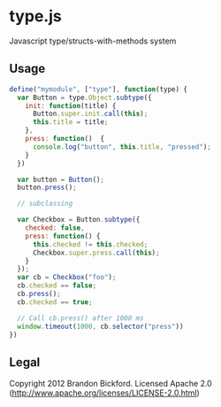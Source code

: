type.js
=======

Javascript type/structs-with-methods system

Usage
-----

```Javascript
define("mymodule", ["type"], function(type) {
  var Button = type.Object.subtype({
    init: function(title) {
      Button.super.init.call(this);
      this.title = title;
    },
    press: function()  {
      console.log("button", this.title, "pressed");
    }
  })

  var button = Button();
  button.press();

  // subclassing

  var Checkbox = Button.subtype({
    checked: false,
    press: function() {
      this.checked != this.checked;
      Checkbox.super.press.call(this);
    }
  });
  var cb = Checkbox("foo");
  cb.checked == false;
  cb.press();
  cb.checked == true;

  // Call cb.press() after 1000 ms
  window.timeout(1000, cb.selector("press"))
})

```

Legal
-----
Copyright 2012 Brandon Bickford.
Licensed Apache 2.0 (http://www.apache.org/licenses/LICENSE-2.0.html)


